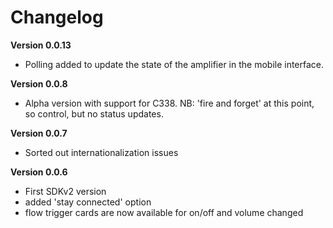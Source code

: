 # Changelog

**Version 0.0.13**
- Polling added to update the state of the amplifier in the mobile interface.

**Version 0.0.8**
- Alpha version with support for C338. NB: 'fire and forget' at this point, so control, but no status updates. 

**Version 0.0.7**
- Sorted out internationalization issues 

**Version 0.0.6**
- First SDKv2 version 
- added 'stay connected' option
- flow trigger cards are now available for on/off and volume changed
